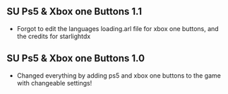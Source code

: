 ## SU Ps5 & Xbox one Buttons 1.1

- Forgot to edit the languages loading.arl file for xbox one buttons, and the credits for starlightdx

## SU Ps5 & Xbox one Buttons 1.0

- Changed everything by adding ps5 and xbox one buttons to the game with changeable settings!
